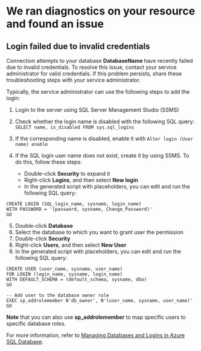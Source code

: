 <properties
	pageTitle="Database Connectivity issue due to invalid credentials detected"
	description="IsBadPassword"
	infoBubbleText="Found recent login failure. See details on the right."
	service="microsoft.sql"
	resource="servers"
	authors="subbu-kandhaswamy, VMMicrosoft"
	ms.author="subbuk, vimahadi"
	displayOrder=""
	articleId="IsBadPassword_FED3BCD4-BE62-45F4-9B0F-C8D8CFFDABD5"
	diagnosticScenario=""
	selfHelpType="rca"
	supportTopicIds=""
	resourceTags=""
	productPesIds="13491,16259"
	cloudEnvironments="public, blackForest, fairfax, mooncake, usnat, ussec"
	ownershipId="AzureData_AzureSQLDB"
/>
# We ran diagnostics on your resource and found an issue

## **Login failed due to invalid credentials**

<!--issueDescription-->
Connection attempts to your database **<!--$DatabaseName--> DatabaseName <!--/$DatabaseName-->** have recently failed due to invalid credentials. To resolve this issue, contact your service administrator for valid credentials. If this problem persists, share these troubleshooting steps with your service administrator.
<!--/issueDescription-->

Typically, the service administrator can use the following steps to add the login:

1. Login to the server using SQL Server Management Studio (SSMS)
2. Check whether the login name is disabled with the following SQL query: `SELECT name, is_disabled FROM sys.sql_logins`
3. If the corresponding name is disabled, enable it with `Alter login (User name) enable`
4. If the SQL login user name does not exist, create it by using SSMS. To do this, follow these steps:<br>

	* Double-click **Security** to expand it
	* Right-click **Logins**, and then select **New login**
	* In the generated script with placeholders, you can edit and run the following SQL query:<br>
	
```
CREATE LOGIN (SQL_login_name, sysname, login_name)
WITH PASSWORD = '(password, sysname, Change_Password)'
GO
```

5. Double-click **Database**
6. Select the database to which you want to grant user the permission
7. Double-click **Security**
8. Right-click **Users**, and then select **New User**
9. In the generated script with placeholders, you can edit and run the following SQL query:<br>

```
CREATE USER (user_name, sysname, user_name)
FOR LOGIN (login_name, sysname, login_name)
WITH DEFAULT_SCHEMA = (default_schema, sysname, dbo)
GO
```

```
-- Add user to the database owner role
EXEC sp_addrolemember N'db_owner', N'(user_name, sysname, user_name)'
GO      
```

**Note** that you can also use **sp_addrolemember** to map specific users to specific database roles.<br>

For more information, refer to [Managing Databases and Logins in Azure SQL Database](https://docs.microsoft.com/azure/sql-database/sql-database-manage-logins).

